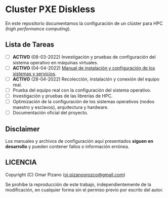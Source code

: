 # Cluster PXE Diskless

En este repositorio documentamos la configuración de un clúster para HPC (*high performance computing*).

## Lista de Tareas

- [ ] **ACTIVO** (08-03-2022) Investigación y pruebas de configuración del sistema operativo en máquinas virtuales.
- [ ] **ACTIVO** (04-04-2022) [Manual de instalación y configuración de los sistemas y servicios](manual.md).
- [ ] **ACTIVO** (28-04-2022) Recolección, instalación y conexión del equipo real.
- [ ] Prueba del equipo real con la configuración del sistema operativo.
- [ ] Investigación y pruebas de las librerías de HPC.
- [ ] Optimización de la configuración de los sistemas operativos (nodos maestro y esclavos), arquitectura y hardware.
- [ ] Documentación oficial del proyecto.

## Disclaimer

Los manuales y archivos de configuración aquí presentados **siguen en desarrollo** y pueden contener fallos o información errónea.

## LICENCIA

Copyright (C) Omar Pizano (oj.pizanoorozco@gmail.com)

Se prohíbe la reproducción de este trabajo, independientemente de la modificación, en cualquier forma sin el permiso previo por escrito del autor.
